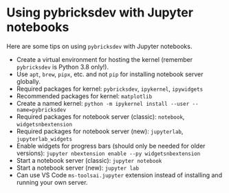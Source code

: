 # Using pybricksdev with Jupyter notebooks

Here are some tips on using `pybricksdev` with Jupyter notebooks.

- Create a virtual environment for hosting the kernel (remember `pybricksdev` is Python 3.8 only!).
- Use `apt`, `brew`, `pipx`, etc. and not `pip` for installing notebook server globally.
- Required packages for kernel: `pybricksdev`, `ipykernel`, `ipywidgets`
- Recommended packages for kernel: `matplotlib`
- Create a named kernel: `python -m ipykernel install --user --name=pybricksdev`
- Required packages for notebook server (classic): `notebook`, `widgetsnbextension`
- Required packages for notebook server (new): `jupyterlab`, `jupyterlab_widgets`
- Enable widgets for progress bars (should only be needed for older versions):
  `jupyter nbextension enable --py widgetsnbextension`
- Start a notebook server (classic): `jupyter notebook`
- Start a notebook server (new): `jupyter lab`
- Can use VS Code `ms-toolsai.jupyter` extension instead of installing and running your own server.
